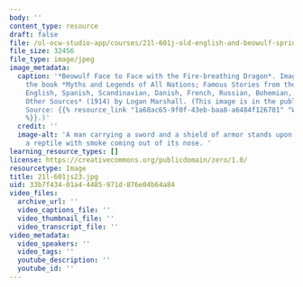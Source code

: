 ```yaml
---
body: ''
content_type: resource
draft: false
file: /ol-ocw-studio-app/courses/21l-601j-old-english-and-beowulf-spring-2023/21l-601js23.jpg
file_size: 32456
file_type: image/jpeg
image_metadata:
  caption: '*Beowulf Face to Face with the Fire-breathing Dragon*. Image taken from
    the book *Myths and Legends of All Nations; Famous Stories from the Greek, German,
    English, Spanish, Scandinavian, Danish, French, Russian, Bohemian, Italian and
    Other Sources* (1914) by Logan Marshall. (This image is in the public domain.
    Source: {{% resource_link "1a68ac65-9f0f-43eb-baa8-a6484f126701" "Wikimedia Commons"
    %}}.)'
  credit: ''
  image-alt: 'A man carrying a sword and a shield of armor stands upon a rock, near
    a reptile with smoke coming out of its nose. '
learning_resource_types: []
license: https://creativecommons.org/publicdomain/zero/1.0/
resourcetype: Image
title: 21l-601js23.jpg
uid: 33b7f434-01a4-4485-971d-876e04b64a84
video_files:
  archive_url: ''
  video_captions_file: ''
  video_thumbnail_file: ''
  video_transcript_file: ''
video_metadata:
  video_speakers: ''
  video_tags: ''
  youtube_description: ''
  youtube_id: ''
---
```

